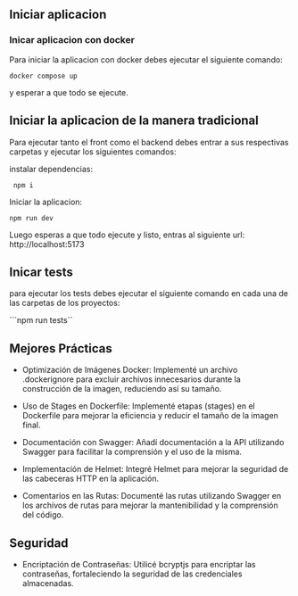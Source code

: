 ## Iniciar aplicacion

### Inicar aplicacion con docker

Para iniciar la aplicacion con docker debes ejecutar el siguiente comando:

`docker compose up`

y esperar a que todo se ejecute.

## Iniciar la aplicacion de la manera tradicional

Para ejecutar tanto el front como el backend debes entrar a sus respectivas carpetas y ejecutar los siguientes comandos:

instalar dependencias:

`` npm i``

Iniciar la aplicacion:

`` npm run dev ``

Luego esperas a que todo ejecute y listo, entras al siguiente url: http://localhost:5173

## Inicar tests

para ejecutar los tests debes ejecutar el siguiente comando en cada una de las carpetas de los proyectos:

```npm run tests``

## Mejores Prácticas

- Optimización de Imágenes Docker: Implementé un archivo .dockerignore para excluir archivos innecesarios durante la construcción de la imagen, reduciendo así su tamaño.

- Uso de Stages en Dockerfile: Implementé etapas (stages) en el Dockerfile para mejorar la eficiencia y reducir el tamaño de la imagen final.

- Documentación con Swagger: Añadí documentación a la API utilizando Swagger para facilitar la comprensión y el uso de la misma.

- Implementación de Helmet: Integré Helmet para mejorar la seguridad de las cabeceras HTTP en la aplicación.

- Comentarios en las Rutas: Documenté las rutas utilizando Swagger en los archivos de rutas para mejorar la mantenibilidad y la comprensión del código.

## Seguridad

- Encriptación de Contraseñas: Utilicé bcryptjs para encriptar las contraseñas, fortaleciendo la seguridad de las credenciales almacenadas.

